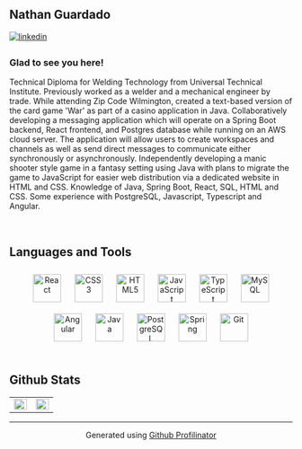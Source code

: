 ## Nathan Guardado  
  

<a href="https://linkedin.com/in/nathan-guardado/" target="_blank">
<img src=https://img.shields.io/badge/linkedin-%231E77B5.svg?&style=for-the-badge&logo=linkedin&logoColor=white alt=linkedin style="margin-bottom: 5px;" />
</a>
 
  



### Glad to see you here!  
Technical Diploma for Welding Technology from Universal Technical Institute. Previously worked as a welder and a mechanical engineer by trade. While attending Zip Code Wilmington, created a text-based version of the card game 'War' as part of a casino application in Java. Collaboratively developing a messaging application which will operate on a Spring Boot backend, React frontend, and Postgres database while running on an AWS cloud server. The application will allow users to create workspaces and channels as well as send direct messages to communicate either synchronously or asynchronously.  Independently developing a manic shooter style game in a fantasy setting using Java with plans to migrate the game to JavaScript for easier web distribution via a dedicated website in HTML and CSS. Knowledge of Java, Spring Boot, React, SQL, HTML and CSS. Some experience with PostgreSQL, Javascript, Typescript and Angular.   
  

<br/>


## Languages and Tools  
<div align="center">  
<img style="margin: 10px" src="https://profilinator.rishav.dev/skills-assets/react-original-wordmark.svg" alt="React" height="50" />
<img style="margin: 10px" src="https://profilinator.rishav.dev/skills-assets/css3-original-wordmark.svg" alt="CSS3" height="50" />
<img style="margin: 10px" src="https://profilinator.rishav.dev/skills-assets/html5-original-wordmark.svg" alt="HTML5" height="50" />
<img style="margin: 10px" src="https://profilinator.rishav.dev/skills-assets/javascript-original.svg" alt="JavaScript" height="50" />
<img style="margin: 10px" src="https://profilinator.rishav.dev/skills-assets/typescript-original.svg" alt="TypeScript" height="50" />
<img style="margin: 10px" src="https://profilinator.rishav.dev/skills-assets/mysql-original-wordmark.svg" alt="MySQL" height="50" />
<img style="margin: 10px" src="https://profilinator.rishav.dev/skills-assets/angularjs-original.svg" alt="Angular" height="50" />
<img style="margin: 10px" src="https://profilinator.rishav.dev/skills-assets/java-original-wordmark.svg" alt="Java" height="50" />
<img style="margin: 10px" src="https://profilinator.rishav.dev/skills-assets/postgresql-original-wordmark.svg" alt="PostgreSQL" height="50" />
<img style="margin: 10px" src="https://dz2cdn1.dzone.com/storage/temp/12434118-spring-boot-logo.png" alt="Spring" height="50" />
<img style="margin: 10px" src="https://profilinator.rishav.dev/skills-assets/git-scm-icon.svg" alt="Git" height="50" />
</div>  

<br/>  


## Github Stats  
<table><tr><td valign="top" width="50%">

<img src="https://github-readme-stats.vercel.app/api?username=NathanG741&show_icons=true&count_private=true&hide_border=true" align="left" style="width: 100%" />

</td><td valign="top" width="50%">

<img src="https://github-readme-stats.vercel.app/api/top-langs/?username=NathanG741&count_private=true&layout=donut" style="width: 100%; height: auto;" />

</td></tr></table>  


----
<div align="center">Generated using <a href="https://profilinator.rishav.dev/" target="_blank">Github Profilinator</a></div>
